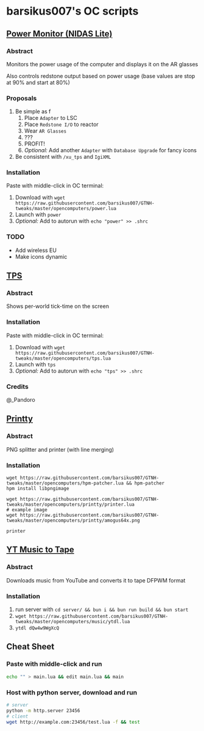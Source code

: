 # barsikus007's OC scripts

## [Power Monitor (NIDAS Lite)](power.lua)

### Abstract

Monitors the power usage of the computer and displays it on the AR glasses

Also controls redstone output based on power usage (base values are stop at 90% and start at 80%)

### Proposals

1. Be simple as f
   1. Place `Adapter` to LSC
   2. Place `Redstone I/O` to reactor
   3. Wear `AR Glasses`
   4. ???
   5. PROFIT!
   6. *Optional:* Add another `Adapter` with `Database Upgrade` for fancy icons
2. Be consistent with `/xu_tps` and `IgiXML`

### Installation

Paste with middle-click in OC terminal:

1. Download with `wget https://raw.githubusercontent.com/barsikus007/GTNH-tweaks/master/opencomputers/power.lua`
2. Launch with `power`
3. *Optional:* Add to autorun with `echo "power" >> .shrc`

### TODO

- Add wireless EU
- Make icons dynamic

## [TPS](tps.lua)

### Abstract

Shows per-world tick-time on the screen

### Installation

Paste with middle-click in OC terminal:

1. Download with `wget https://raw.githubusercontent.com/barsikus007/GTNH-tweaks/master/opencomputers/tps.lua`
2. Launch with `tps`
3. *Optional:* Add to autorun with `echo "tps" >> .shrc`

### Credits

@_Pandoro

## [Printty](printty/printer.lua)

### Abstract

PNG splitter and printer (with line merging)

### Installation

```shell
wget https://raw.githubusercontent.com/barsikus007/GTNH-tweaks/master/opencomputers/hpm-patcher.lua && hpm-patcher
hpm install libpngimage

wget https://raw.githubusercontent.com/barsikus007/GTNH-tweaks/master/opencomputers/printty/printer.lua
# example image
wget https://raw.githubusercontent.com/barsikus007/GTNH-tweaks/master/opencomputers/printty/amogus64x.png

printer
```

## [YT Music to Tape](music/ytdl.lua)

### Abstract

Downloads music from YouTube and converts it to tape DFPWM format

### Installation

1. run server with `cd server/ && bun i && bun run build && bun start`
2. `wget https://raw.githubusercontent.com/barsikus007/GTNH-tweaks/master/opencomputers/music/ytdl.lua`
3. `ytdl dQw4w9WgXcQ`

## Cheat Sheet

### Paste with middle-click and run

```sh
echo "" > main.lua && edit main.lua && main
```

### Host with python server, download and run

```sh
# server
python -m http.server 23456
# client
wget http://example.com:23456/test.lua -f && test
```
